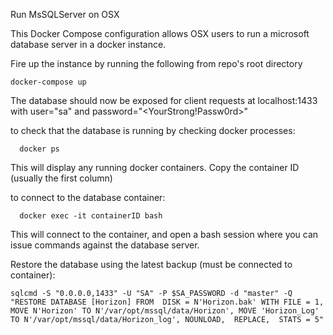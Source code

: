 Run MsSQLServer on OSX

This Docker Compose configuration allows OSX users to run a microsoft database server in a docker instance.

Fire up the instance by running the following from repo's root directory

```
docker-compose up
```
The database should now be exposed for client requests at localhost:1433 with user="sa" and password="<YourStrong!Passw0rd>"



to check that the database is running by checking docker processes:
```
  docker ps
```
This will display any running docker containers.  Copy the container ID (usually the first column)


to connect to the database container:
```
  docker exec -it containerID bash
```
This will connect to the container, and open a bash session where you can issue commands against the database server.


Restore the database using the latest backup (must be connected to container):

```
sqlcmd -S "0.0.0.0,1433" -U "SA" -P $SA_PASSWORD -d "master" -Q "RESTORE DATABASE [Horizon] FROM  DISK = N'Horizon.bak' WITH FILE = 1, MOVE N'Horizon' TO N'/var/opt/mssql/data/Horizon', MOVE 'Horizon_Log' TO N'/var/opt/mssql/data/Horizon_log', NOUNLOAD,  REPLACE,  STATS = 5"
```




